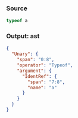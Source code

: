 ### Source
```js parse:expr
typeof a
```

### Output: ast
```json
{
  "Unary": {
    "span": "0:8",
    "operator": "Typeof",
    "argument": {
      "IdentRef": {
        "span": "7:8",
        "name": "a"
      }
    }
  }
}
```
